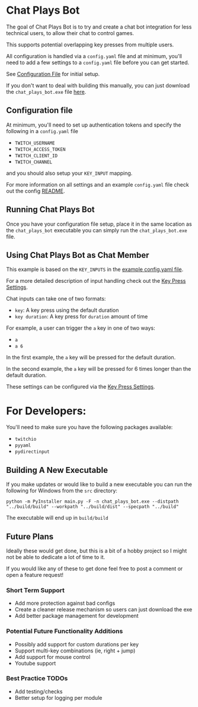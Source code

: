 # Chat Plays Bot
The goal of Chat Plays Bot is to try and create a chat bot integration for less technical users, 
to allow their chat to control games.

This supports potential overlapping key presses from multiple users.

All configuration is handled via a `config.yaml` file and at minimum, you'll need
to add a few settings to a `config.yaml` file before you can get started.

See [Configuration File](#configuration-file) for initial setup.

If you don't want to deal with building this manually, you can just download the `chat_plays_bot.exe` file [here](./executable).

## Configuration file
At minimum, you'll need to set up authentication tokens and specify the following
in a `config.yaml` file
- `TWITCH_USERNAME`
- `TWITCH_ACCESS_TOKEN`
- `TWITCH_CLIENT_ID` 
- `TWITCH_CHANNEL`

and you should also setup your `KEY_INPUT` mapping.

For more information on all settings and an example `config.yaml` file check
out the config [README](./config/README.md).

## Running Chat Plays Bot
Once you have your configuration file setup, place it in the same location as the `chat_plays_bot`
executable you can simply run the `chat_plays_bot.exe` file.

## Using Chat Plays Bot as Chat Member
This example is based on the `KEY_INPUTS` in the 
[example config.yaml file](./config/config.yaml).

For a more detailed description of input handling check out the 
[Key Press Settings](./config/README.md#key-press-settings).

Chat inputs can take one of two formats:
- `key`: A key press using the default duration
- `key duration`: A key press for `duration` amount of time

For example, a user can trigger the `a` key in one of two ways:
- `a`
- `a 6`

In the first example, the `a` key will be pressed for the default duration.

In the second example, the `a` key will be pressed for 6 times longer than the default duration.

These settings can be configured via the [Key Press Settings](./config/README.md#key-press-settings).


# For Developers:
You'll need to make sure you have the following packages available:
- `twitchio`
- `pyyaml`
- `pydirectinput`

## Building A New Executable
If you make updates or would like to build a new executable you can run the following 
for Windows from the `src` directory:
```shell
python -m PyInstaller main.py -F -n chat_plays_bot.exe --distpath "../build/build" --workpath "../build/dist" --specpath "../build"
```
The executable will end up in `build/build`

## Future Plans
Ideally these would get done, but this is a bit of a hobby project so I might
not be able to dedicate a lot of time to it.

If you would like any of these to get done feel free to post a comment or open
a feature request!

### Short Term Support
- Add more protection against bad configs
- Create a cleaner release mechanism so users can just download the exe
- Add better package management for development

### Potential Future Functionality Additions
- Possibly add support for custom durations per key
- Support multi-key combinations (ie, right + jump)
- Add support for mouse control
- Youtube support

### Best Practice TODOs
- Add testing/checks
- Better setup for logging per module